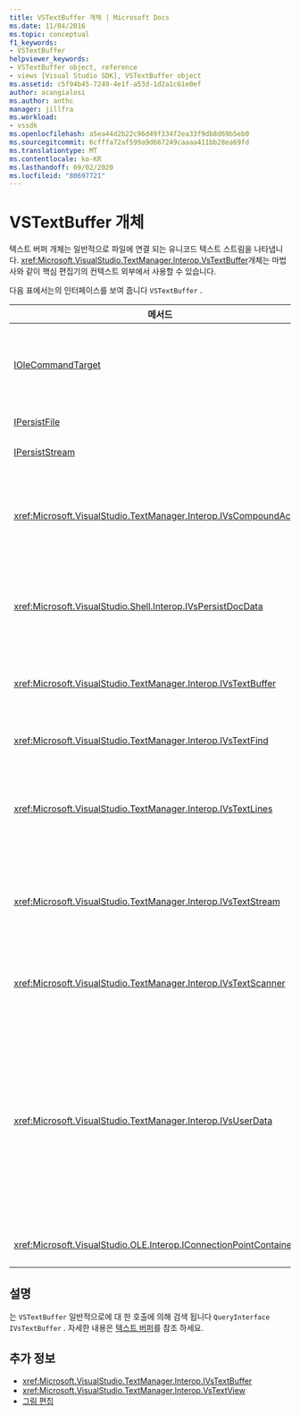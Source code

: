 ```yaml
---
title: VSTextBuffer 개체 | Microsoft Docs
ms.date: 11/04/2016
ms.topic: conceptual
f1_keywords:
- VSTextBuffer
helpviewer_keywords:
- VSTextBuffer object, reference
- views [Visual Studio SDK], VSTextBuffer object
ms.assetid: c5f94b45-7249-4e1f-a53d-1d2a1c61e0ef
author: acangialosi
ms.author: anthc
manager: jillfra
ms.workload:
- vssdk
ms.openlocfilehash: a5ea44d2b22c96d49f334f2ea33f9db8d69b5eb0
ms.sourcegitcommit: 6cfffa72af599a9d667249caaaa411bb28ea69fd
ms.translationtype: MT
ms.contentlocale: ko-KR
ms.lasthandoff: 09/02/2020
ms.locfileid: "80697721"
---
```

# <a name="vstextbuffer-object"></a>VSTextBuffer 개체
텍스트 버퍼 개체는 일반적으로 파일에 연결 되는 유니코드 텍스트 스트림을 나타냅니다. <xref:Microsoft.VisualStudio.TextManager.Interop.VsTextBuffer>개체는 마법사와 같이 핵심 편집기의 컨텍스트 외부에서 사용할 수 있습니다.

 다음 표에서는의 인터페이스를 보여 줍니다 `VSTextBuffer` .

|메서드|설명|
|------------|-----------------|
|[IOleCommandTarget](/windows/desktop/api/docobj/nn-docobj-iolecommandtarget)|표준 OLE 인터페이스입니다. 버퍼의 실행 취소/다시 실행 처리에 사용 됩니다.|
|[IPersistFile](/windows/desktop/api/objidl/nn-objidl-ipersistfile)|표준 OLE 인터페이스입니다.|
|[IPersistStream](/windows/desktop/api/objidl/nn-objidl-ipersiststream)|표준 OLE 인터페이스입니다.|
|<xref:Microsoft.VisualStudio.TextManager.Interop.IVsCompoundAction>|복합어 작업 (즉, 단일 실행 취소/다시 실행 단위로 그룹화 된 작업)을 만들 수 있도록 합니다.|
|<xref:Microsoft.VisualStudio.Shell.Interop.IVsPersistDocData>|텍스트 버퍼에서 관리 되는 문서 데이터의 지 속성을 사용 하도록 설정 합니다.|
|<xref:Microsoft.VisualStudio.TextManager.Interop.IVsTextBuffer>|기본 서비스를 제공 합니다. 많은 클라이언트에서 사용 됩니다.|
|<xref:Microsoft.VisualStudio.TextManager.Interop.IVsTextFind>|버퍼를 검색 하는 데 사용 됩니다.|
|<xref:Microsoft.VisualStudio.TextManager.Interop.IVsTextLines>|2 차원 좌표를 사용 하 여 읽기 및 쓰기 기능을 제공 합니다. `IVsTextBuffer`에서 상속됩니다.|
|<xref:Microsoft.VisualStudio.TextManager.Interop.IVsTextStream>|1 차원 좌표를 사용 하 여 읽기 및 쓰기 기능을 제공 합니다. `IVsTextBuffer`에서 상속됩니다.|
|<xref:Microsoft.VisualStudio.TextManager.Interop.IVsTextScanner>|버퍼의 텍스트에 대 한 빠른 스트림 지향 순차적 액세스를 제공 합니다.|
|<xref:Microsoft.VisualStudio.TextManager.Interop.IVsUserData>|속성의 제네릭 컬렉션에 대 한 액세스를 제공 합니다. 가장 중요 한 속성은 버퍼의 이름 또는 모니커입니다. GUID를 만들어 키로 사용 하면이 인터페이스를 사용 하 여 버퍼에 고유한 임의 데이터를 저장할 수 있습니다.|
|<xref:Microsoft.VisualStudio.OLE.Interop.IConnectionPointContainer>|이벤트에 대 한 연결 지점이 지원 됩니다.|

## <a name="remarks"></a>설명
 는 `VSTextBuffer` 일반적으로에 대 한 호출에 의해 검색 됩니다 `QueryInterface` `IVsTextBuffer` . 자세한 내용은 [텍스트 버퍼](/visualstudio/extensibility/accessing-the-text-buffer-by-using-the-legacy-api?view=vs-2015)를 참조 하세요.

## <a name="see-also"></a>추가 정보
- <xref:Microsoft.VisualStudio.TextManager.Interop.IVsTextBuffer>
- <xref:Microsoft.VisualStudio.TextManager.Interop.VsTextView>
- [그림 편집](https://www.microsoft.com/download/details.aspx?id=55984)

